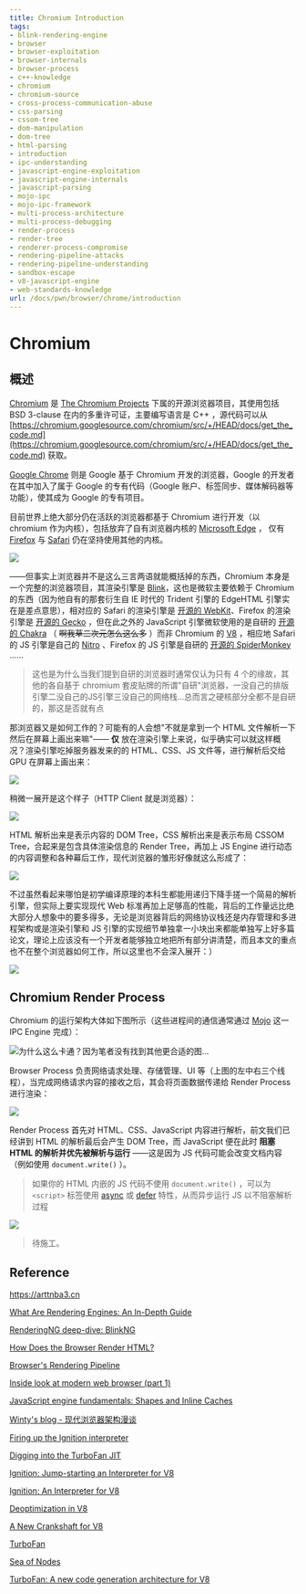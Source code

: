 ```yaml
---
title: Chromium Introduction
tags:
- blink-rendering-engine
- browser
- browser-exploitation
- browser-internals
- browser-process
- c++-knowledge
- chromium
- chromium-source
- cross-process-communication-abuse
- css-parsing
- cssom-tree
- dom-manipulation
- dom-tree
- html-parsing
- introduction
- ipc-understanding
- javascript-engine-exploitation
- javascript-engine-internals
- javascript-parsing
- mojo-ipc
- mojo-ipc-framework
- multi-process-architecture
- multi-process-debugging
- render-process
- render-tree
- renderer-process-compromise
- rendering-pipeline-attacks
- rendering-pipeline-understanding
- sandbox-escape
- v8-javascript-engine
- web-standards-knowledge
url: /docs/pwn/browser/chrome/introduction
---
```


# Chromium

## 概述

[Chromium](https://www.chromium.org/Home/) 是 [The Chromium Projects](https://www.chromium.org/chromium-projects/) 下属的开源浏览器项目，其使用包括 BSD 3-clause 在内的多重许可证，主要编写语言是 C++ ，源代码可以从 [https://chromium.googlesource.com/chromium/src/+/HEAD/docs/get_the_code.md](https://chromium.googlesource.com/chromium/src/+/HEAD/docs/get_the_code.md) 获取。

[Google Chrome](https://www.google.com/chrome/) 则是 Google 基于 Chromium 开发的浏览器，Google 的开发者在其中加入了属于 Google 的专有代码（Google 账户、标签同步、媒体解码器等功能），使其成为 Google 的专有项目。

目前世界上绝大部分仍在活跃的浏览器都基于 Chromium 进行开发（以 chromium 作为内核），包括放弃了自有浏览器内核的 [Microsoft Edge](https://www.microsoft.com/en-us/edge/) ， 仅有 [Firefox](https://www.mozilla.org/en-US/firefox/new/) 与 [Safari](https://www.apple.com/safari/) 仍在坚持使用其他的内核。

![](https://s2.loli.net/2025/03/08/3u7rOs6j4gQJzRa.png)

——但事实上浏览器并不是这么三言两语就能概括掉的东西，Chromium 本身是一个完整的浏览器项目，其渲染引擎是 [Blink](https://www.chromium.org/blink/)，这也是微软主要依赖于 Chromium 的东西（因为他自有的那套衍生自 IE 时代的 Trident 引擎的 EdgeHTML 引擎实在是差点意思），相对应的 Safari 的渲染引擎是 [开源的 WebKit](https://webkit.org/)、Firefox 的渲染引擎是 [开源的 Gecko](https://firefox-source-docs.mozilla.org/overview/gecko.html) ，但在此之外的 JavaScript 引擎微软使用的是自研的 [开源的 Chakra](https://github.com/chakra-core/ChakraCore) （ ~~啊我草二次元怎么这么多~~ ）而非 Chromium 的 [V8](https://v8.dev/) ，相应地 Safari 的 JS 引擎是自己的 [Nitro]() 、Firefox 的 JS 引擎是自研的 [开源的 SpiderMonkey](https://spidermonkey.dev/) ......

> 这也是为什么当我们提到自研的浏览器时通常仅认为只有 4 个的缘故，其他的各自基于 chromium 套皮贴牌的所谓"自研"浏览器，一没自己的排版引擎二没自己的JS引擎三没自己的网络栈...总而言之硬核部分全都不是自研的，那这是否就有点

那浏览器又是如何工作的？可能有的人会想"不就是拿到一个 HTML 文件解析一下然后在屏幕上画出来嘛"—— **仅** 放在渲染引擎上来说，似乎确实可以就这样概况？渲染引擎吃掉服务器发来的的 HTML、CSS、JS 文件等，进行解析后交给 GPU 在屏幕上画出来：

![](https://s2.loli.net/2025/03/08/6ObUMxFAh5Tkvw1.png)

稍微一展开是这个样子（HTTP Client 就是浏览器）：

![](https://s2.loli.net/2025/03/08/OLtXs5rTjk2i7pG.png)

HTML 解析出来是表示内容的 DOM Tree，CSS 解析出来是表示布局 CSSOM Tree，合起来是包含具体渲染信息的 Render Tree，再加上 JS Engine 进行动态的内容调整和各种幕后工作，现代浏览器的雏形好像就这么形成了：

![](https://s2.loli.net/2025/03/08/6agfHueKnjmJCB1.png)

不过虽然看起来哪怕是初学编译原理的本科生都能用递归下降手搓一个简易的解析引擎，但实际上要实现现代 Web 标准再加上足够高的性能，背后的工作量远比绝大部分人想象中的要多得多，无论是浏览器背后的网络协议栈还是内存管理和多进程架构或是渲染引擎和 JS 引擎的实现细节单独拿一小块出来都能单独写上好多篇论文，理论上应该没有一个开发者能够独立地把所有部分讲清楚，而且本文的重点也不在整个浏览器如何工作，所以这里也不会深入展开：）

![](https://s2.loli.net/2025/03/08/AxTcI3XVnUyZ68l.png)

## Chromium Render Process

Chromium 的运行架构大体如下图所示（这些进程间的通信通常通过 [Mojo](https://chromium.googlesource.com/chromium/src/+/lkgr/mojo/README.md) 这一 IPC Engine 完成）：

![为什么这么卡通？因为笔者没有找到其他更合适的图...](https://s2.loli.net/2025/03/08/63bwqkTr1WAXm5g.png)

Browser Process 负责网络请求处理、存储管理、UI 等（上图的左中右三个线程），当完成网络请求内容的接收之后，其会将页面数据传递给 Render Process 进行渲染：

![](https://s2.loli.net/2025/03/08/wj6VW8IsRpQlG4Y.png)

Render Process 首先对 HTML、CSS、JavaScript 内容进行解析，前文我们已经讲到 HTML 的解析最后会产生 DOM Tree，而 JavaScript 便在此时 **阻塞 HTML 的解析并优先被解析与运行** ——这是因为 JS 代码可能会改变文档内容（例如使用 `document.write()` ）。

> 如果你的 HTML 内嵌的 JS 代码不使用 `document.write()` ，可以为 `<script>` 标签使用  [async](https://developer.mozilla.org/docs/Web/HTML/Element/script#attr-async) 或 [defer](https://developer.mozilla.org/docs/Web/HTML/Element/script#attr-defer) 特性，从而异步运行 JS 以不阻塞解析过程

![](https://s2.loli.net/2025/03/08/hcvo3XOuCgVNs1k.png)

> 待施工。

## Reference

https://arttnba3.cn

[What Are Rendering Engines: An In-Depth Guide](https://www.lambdatest.com/learning-hub/rendering-engines)

[RenderingNG deep-dive: BlinkNG](https://developer.chrome.com/docs/chromium/blinkng)

[How Does the Browser Render HTML?](https://component-odyssey.com/tips/02-how-does-the-browser-render-html)

[Browser's Rendering Pipeline](https://www.figma.com/community/file/1327562660128482813/browsers-rendering-pipeline)

[Inside look at modern web browser (part 1) ](https://developer.chrome.com/blog/inside-browser-part1)

[JavaScript engine fundamentals: Shapes and Inline Caches](https://mathiasbynens.be/notes/shapes-ics)

[Winty's blog - 现代浏览器架构漫谈](https://github.com/LuckyWinty/blog/blob/master/markdown/Q%26A/%E7%8E%B0%E4%BB%A3%E6%B5%8F%E8%A7%88%E5%99%A8%E6%9E%B6%E6%9E%84%E6%BC%AB%E8%B0%88.md)

[Firing up the Ignition interpreter](https://v8.dev/blog/ignition-interpreter)

[Digging into the TurboFan JIT](https://v8.dev/blog/turbofan-jit)

[Ignition: Jump-starting an Interpreter for V8](https://docs.google.com/presentation/d/1HgDDXBYqCJNasBKBDf9szap1j4q4wnSHhOYpaNy5mHU/edit#slide=id.g1357e6d1a4_0_58)

[Ignition: An Interpreter for V8](https://docs.google.com/presentation/d/1OqjVqRhtwlKeKfvMdX6HaCIu9wpZsrzqpIVIwQSuiXQ/edit#slide=id.g1357e6d1a4_0_58)

[Deoptimization in V8](https://docs.google.com/presentation/d/1Z6oCocRASCfTqGq1GCo1jbULDGS-w-nzxkbVF7Up0u0/htmlpresent) 

[A New Crankshaft for V8](https://blog.chromium.org/2010/12/new-crankshaft-for-v8.html)

[TurboFan](https://v8.dev/docs/turbofan)

[Sea of Nodes](https://darksi.de/d.sea-of-nodes/)

[TurboFan: A new code generation architecture for V8](https://docs.google.com/presentation/d/1_eLlVzcj94_G4r9j9d_Lj5HRKFnq6jgpuPJtnmIBs88/edit#slide=id.g2134da681e_0_125)
